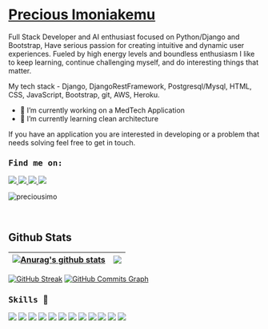 # <a href = http://precious-portfolio.s3-website-us-east-1.amazonaws.com/> Precious Imoniakemu</a> 
Full Stack Developer and AI enthusiast focused on Python/Django and Bootstrap, Have serious passion for creating intuitive and dynamic user experiences. Fueled by high energy levels and boundless enthusiasm I like to keep learning, continue challenging myself, and do interesting things that matter.

My tech stack - Django, DjangoRestFramework, Postgresql/Mysql, HTML, CSS, JavaScript, Bootstrap, git, AWS, Heroku.

- 🔭 I’m currently working on a MedTech Application
- 🌱 I’m currently learning clean architecture 

If you have an application you are interested in developing or a problem that needs solving feel free to get in touch.
 ### <samp> Find me on: </samp> 
<a href="https://www.linkedin.com/in/precious-imoniakemu-3b57821a2/" target="_blank">
<img src="https://img.shields.io/badge/linkedin%20-%2314354C.svg?&style=for-the-badge&logo=linkedin&logoColor=white"/>
</a>
<a href="https://web.facebook.com/profile.php?id=100007336846799" target="_blank">
<img src="https://img.shields.io/badge/facebook%20-%2314354C.svg?&style=for-the-badge&logo=facebook&logoColor=white"/>
</a>
<a href="https://twitter.com/preciousimo2" target="_blank">
<img src="https://img.shields.io/badge/twitter%20-%2314354C.svg?&style=for-the-badge&logo=twitter&logoColor=white"/>
</a>
<a href="https://www.instagram.com/precious_imo" target="_blank">
<img src="https://img.shields.io/badge/instagram%20-%2314354C.svg?&style=for-the-badge&logo=instagram&logoColor=white"/>
</a>
<p align="left"> <img src="https://komarev.com/ghpvc/?username=preciousimo" alt="preciousimo" /> </p>


<br />

## Github Stats

| <a href="https://github.com/preciousimo/github-readme-stats"><img align="center" src="https://github-readme-stats.vercel.app/api?username=Preciousimo&show_icons=true&include_all_commits=true&theme=aura&hide_border=true" alt="Anurag's github stats" /></a> | <a href="https://github.com/Preciousimo/github-readme-stats"><img align="center" src="https://github-readme-stats.vercel.app/api/top-langs/?username=Preciousimo&layout=compact&theme=aura&hide_border=true" /></a> |
| ------------- | ------------- |

[![GitHub Streak](http://github-readme-streak-stats.herokuapp.com?user=preciousimo&theme=tokyonight&date_format=M%20j%5B%2C%20Y%5D)](https://git.io/streak-stats)
   <a href="http://www.github.com/chelsea-banke"><img src="https://activity-graph.herokuapp.com/graph?username=preciousimo&bg_color=1c1917&color=ffffff&line=0891b2&point=ffffff&area_color=1c1917&area=true&hide_border=true&custom_title=GitHub%20Commits%20Graph" alt="GitHub Commits Graph" /></a>
<br />


### <samp>Skills </samp> :muscle:
<img src="https://img.shields.io/badge/html5%20-%23E34F26.svg?&style=for-the-badge&logo=html5&logoColor=white"/> <img src="https://img.shields.io/badge/css3%20-%231572B6.svg?&style=for-the-badge&logo=css3&logoColor=white"/> <img src="https://img.shields.io/badge/javascript%20-%23323330.svg?&style=for-the-badge&logo=javascript&logoColor=%23F7DF1E"/> <img src="https://img.shields.io/badge/bootstrap%20-%23563D7C.svg?&style=for-the-badge&logo=bootstrap&logoColor=white"/> <img src="https://img.shields.io/badge/ReactJs%20-%231572B6.svg?&style=for-the-badge&logo=react&logoColor=white"/> <img src="https://img.shields.io/badge/python%20-%2314354C.svg?&style=for-the-badge&logo=python&logoColor=white"/> <img src="https://img.shields.io/badge/django%20-%23092E20.svg?&style=for-the-badge&logo=django&logoColor=white"/> <img src="https://img.shields.io/badge/djangorestframework%20-%23000.svg?&style=for-the-badge&logo=djangorestframework&logoColor=white"/> <img src="https://img.shields.io/badge/git%20-%23F05033.svg?&style=for-the-badge&logo=git&logoColor=white"/> <img src ="https://img.shields.io/badge/postgres-%23316192.svg?&style=for-the-badge&logo=postgresql&logoColor=white"/> <img src="https://img.shields.io/badge/heroku%20-%23430098.svg?&style=for-the-badge&logo=heroku&logoColor=white"/> <img src ="https://img.shields.io/badge/sqlite-%2307405e.svg?&style=for-the-badge&logo=sqlite&logoColor=white"/>
